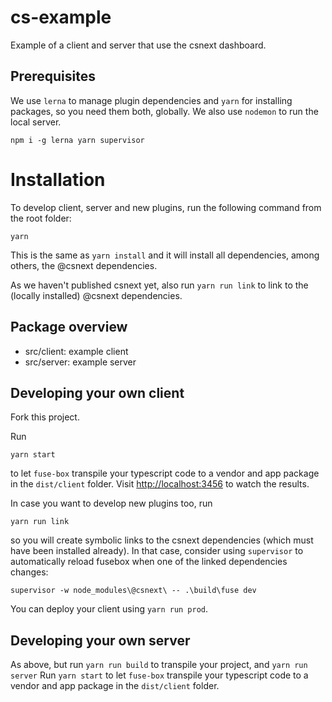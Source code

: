 # cs-example

Example of a client and server that use the csnext dashboard.

## Prerequisites

We use `lerna` to manage plugin dependencies and `yarn` for installing packages, so you need them both, globally. We also use `nodemon` to run the local server.
```console
npm i -g lerna yarn supervisor
```

# Installation

To develop client, server and new plugins, run the following command from the root folder:

```console
yarn
```

This is the same as `yarn install` and it will install all dependencies, among others, the @csnext dependencies.

As we haven't published csnext yet, also run `yarn run link` to link to the (locally installed) @csnext dependencies.

## Package overview

- src/client: example client
- src/server: example server

## Developing your own client

Fork this project.

Run
```console
yarn start
```
to let `fuse-box` transpile your typescript code to a vendor and app package in the `dist/client` folder. Visit [http://localhost:3456](http://localhost:3456) to watch the results.

In case you want to develop new plugins too, run
```console
yarn run link
```
so you will create symbolic links to the csnext dependencies (which must have been installed already). In that case, consider using `supervisor` to automatically reload fusebox when one of the linked dependencies changes:
```console
supervisor -w node_modules\@csnext\ -- .\build\fuse dev
```

You can deploy your client using `yarn run prod`.

## Developing your own server

As above, but run `yarn run build` to transpile your project, and `yarn run server`
Run `yarn start` to let `fuse-box` transpile your typescript code to a vendor and app package in the `dist/client` folder.
